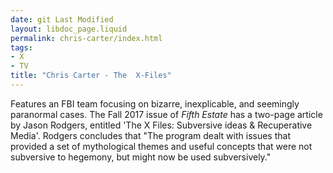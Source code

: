 ```yaml
---
date: git Last Modified
layout: libdoc_page.liquid
permalink: chris-carter/index.html
tags:
- X
- TV
title: "Chris Carter - The  X-Files"
---
```


Features an FBI team focusing on bizarre, inexplicable, and seemingly paranormal cases. The Fall 2017 issue of _Fifth Estate_ has a two-page article by Jason Rodgers, entitled 'The X Files: Subversive ideas & Recuperative Media'. Rodgers concludes that "The program dealt with issues that provided a set of mythological themes and useful concepts that were not subversive to hegemony, but might now be used subversively."